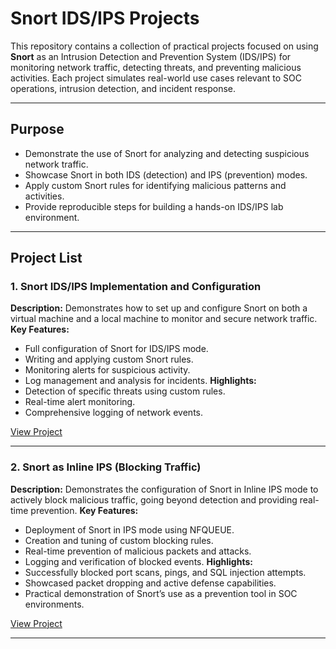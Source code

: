 # Snort IDS/IPS Projects

This repository contains a collection of practical projects focused on using **Snort** as an Intrusion Detection and Prevention System (IDS/IPS) for monitoring network traffic, detecting threats, and preventing malicious activities. Each project simulates real-world use cases relevant to SOC operations, intrusion detection, and incident response.

---

## Purpose

* Demonstrate the use of Snort for analyzing and detecting suspicious network traffic.
* Showcase Snort in both IDS (detection) and IPS (prevention) modes.
* Apply custom Snort rules for identifying malicious patterns and activities.
* Provide reproducible steps for building a hands-on IDS/IPS lab environment.

---

## Project List

### 1. Snort IDS/IPS Implementation and Configuration
**Description:** Demonstrates how to set up and configure Snort on both a virtual machine and a local machine to monitor and secure network traffic.
**Key Features:**
* Full configuration of Snort for IDS/IPS mode.
* Writing and applying custom Snort rules.
* Monitoring alerts for suspicious activity.
* Log management and analysis for incidents.
**Highlights:**
* Detection of specific threats using custom rules.
* Real-time alert monitoring.
* Comprehensive logging of network events.

[View Project](https://github.com/00112244/snort_works/blob/main/Snort-IDS-IPS-Implementation-and-Configuration.md)

---
### 2. Snort as Inline IPS (Blocking Traffic)
**Description:** Demonstrates the configuration of Snort in Inline IPS mode to actively block malicious traffic, going beyond detection and providing real-time prevention.
**Key Features:**
* Deployment of Snort in IPS mode using NFQUEUE.
* Creation and tuning of custom blocking rules.
* Real-time prevention of malicious packets and attacks.
* Logging and verification of blocked events.
**Highlights:**
* Successfully blocked port scans, pings, and SQL injection attempts.
* Showcased packet dropping and active defense capabilities.
* Practical demonstration of Snort’s use as a prevention tool in SOC environments.

[View Project](https://github.com/00112244/snort_works/blob/main/Snort-as-Inline-IPS-(Blocking-Traffic).md)

---

